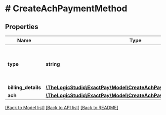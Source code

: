 # # CreateAchPaymentMethod

## Properties

Name | Type | Description | Notes
------------ | ------------- | ------------- | -------------
**type** | **string** | Indicates we are creating an &#x60;ach&#x60; Payment Method. |
**billing_details** | [**\TheLogicStudio\ExactPay\Model\CreateAchPaymentMethodBillingDetails**](CreateAchPaymentMethodBillingDetails.md) |  |
**ach** | [**\TheLogicStudio\ExactPay\Model\CreateAchPaymentMethodAch**](CreateAchPaymentMethodAch.md) |  |

[[Back to Model list]](../../README.md#models) [[Back to API list]](../../README.md#endpoints) [[Back to README]](../../README.md)
